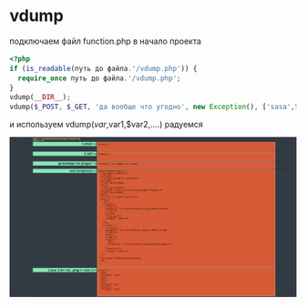 # vdump
подключаем файл function.php в начало проекта
```php
<?php
if (is_readable(путь до файла.'/vdump.php')) {
  require_once путь до файла.'/vdump.php';
}
vdump(__DIR__);
vdump($_POST, $_GET, 'да вообще что угодно', new Exception(), ['sasa',5,6=>'six','ping'=>'понг']);
```
и используем vdump($var,$var1,$var2,....)
радуемся

![](https://github.com/Zuzest/vdump/blob/master/vdump.png "пример вывода функции")
